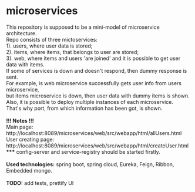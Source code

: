 # microservices

This repository is supposed to be a mini-model of microservice architecture.<br>
Repo consists of three mictoservices:<br>
1). users, where user data is stored; <br>
2). items, where items, that belongs to user are stored; <br>
3). web, where items and users 'are joined' and it is possible to get user data with items. <br>
If some of services is down and doesn't respond, then dummy response is sent. <br>
For example, is web microservice successfully gets user info from users microservice, <br>
but items microservice is down, then user data with dummy items is shown. <br>
Also, it is possible to deploy multiple instances of each microservice. <br>
That's why port, from which information has been got, is shown.<br><br>
<b>!!! Notes !!!</b><br>
Main page: http://localhost:8089/microservices/web/src/webapp/html/allUsers.html <br>
User creating page: http://localhost:8089/microservices/web/src/webapp/html/createUser.html <br>
<b>***</b> config-server and service-registry should be started firstly. <br><br>
<b>Used technologies:</b> spring boot, spring cloud, Eureka, Feign, Ribbon, Embedded mongo.<br><br>
<b>TODO:</b> add tests, prettify UI
